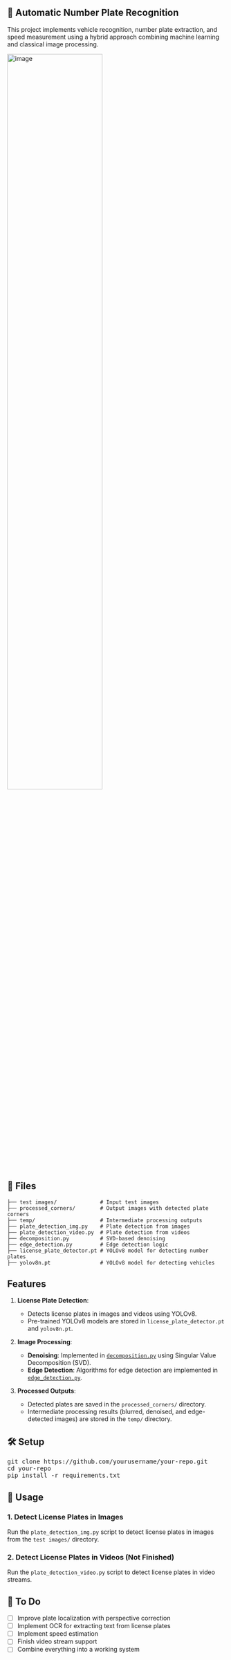 ## 🚗 Automatic Number Plate Recognition

This project implements vehicle recognition, number plate extraction, and speed measurement using a hybrid approach combining machine learning and classical image processing.

<img src="https://github.com/user-attachments/assets/ed7baf91-d617-407a-8015-1c9ef350f466" alt="image" width="66%"/>



## 📁 Files
```
├── test images/              # Input test images
├── processed_corners/        # Output images with detected plate corners
├── temp/                     # Intermediate processing outputs
├── plate_detection_img.py    # Plate detection from images
├── plate_detection_video.py  # Plate detection from videos
├── decomposition.py          # SVD-based denoising
├── edge_detection.py         # Edge detection logic
├── license_plate_detector.pt # YOLOv8 model for detecting number plates
├── yolov8n.pt                # YOLOv8 model for detecting vehicles
```

## Features

1. **License Plate Detection**:
   - Detects license plates in images and videos using YOLOv8.
   - Pre-trained YOLOv8 models are stored in `license_plate_detector.pt` and `yolov8n.pt`.

2. **Image Processing**:
   - **Denoising**: Implemented in [`decomposition.py`](decomposition.py) using Singular Value Decomposition (SVD).
   - **Edge Detection**: Algorithms for edge detection are implemented in [`edge_detection.py`](edge_detection.py).

3. **Processed Outputs**:
   - Detected plates are saved in the `processed_corners/` directory.
   - Intermediate processing results (blurred, denoised, and edge-detected images) are stored in the `temp/` directory.

## 🛠 Setup

<pre>
git clone https://github.com/yourusername/your-repo.git
cd your-repo
pip install -r requirements.txt
</pre>

## 📸 Usage

### 1. Detect License Plates in Images

Run the `plate_detection_img.py` script to detect license plates in images from the `test images/` directory.

### 2. Detect License Plates in Videos (Not Finished)
Run the `plate_detection_video.py` script to detect license plates in video streams.

## 🚧 To Do

- [ ] Improve plate localization with perspective correction
- [ ] Implement OCR for extracting text from license plates
- [ ] Implement speed estimation
- [ ] Finish video stream support
- [ ] Сombine everything into a working system
